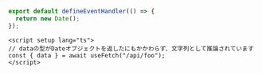 ```ts [server/api/foo.ts]
export default defineEventHandler(() => {
  return new Date();
});
```

```vue [app.vue]
<script setup lang="ts">
// dataの型がDateオブジェクトを返したにもかかわらず、文字列として推論されています
const { data } = await useFetch("/api/foo");
</script>
```
